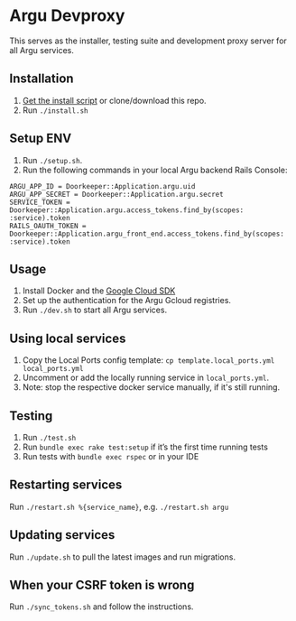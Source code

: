 # Argu Devproxy

This serves as the installer, testing suite and development proxy server for all Argu services.

## Installation

1. [Get the install script](https://bitbucket.org/arguweb/devproxy/downloads/install.sh) or clone/download this repo.
1. Run `./install.sh`

## Setup ENV

1. Run `./setup.sh`.
1. Run the following commands in your local Argu backend Rails Console:

```
ARGU_APP_ID = Doorkeeper::Application.argu.uid
ARGU_APP_SECRET = Doorkeeper::Application.argu.secret
SERVICE_TOKEN = Doorkeeper::Application.argu.access_tokens.find_by(scopes: :service).token
RAILS_OAUTH_TOKEN = Doorkeeper::Application.argu_front_end.access_tokens.find_by(scopes: :service).token
```

## Usage

1. Install Docker and the [Google Cloud SDK](https://cloud.google.com/sdk/)
1. Set up the authentication for the Argu Gcloud registries.
1. Run `./dev.sh` to start all Argu services.

## Using local services

1. Copy the Local Ports config template: `cp template.local_ports.yml local_ports.yml`
1. Uncomment or add the locally running service in `local_ports.yml`.
1. Note: stop the respective docker service manually, if it's still running.

## Testing

1. Run `./test.sh`
2. Run `bundle exec rake test:setup` if it’s the first time running tests
3. Run tests with `bundle exec rspec` or in your IDE

## Restarting services

Run `./restart.sh %{service_name}`, e.g. `./restart.sh argu`

## Updating services

Run `./update.sh` to pull the latest images and run migrations.

## When your CSRF token is wrong

Run `./sync_tokens.sh` and follow the instructions.

